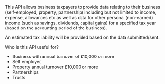 <!--
1. [Introduction] (#docs-introduction)
2. [Taxpayer] (#docs-taxpayer)
3. [Employment] (#docs-employment)
4. [Self employment] (#docs-self-employment)
5. [UK properties] (#docs-uk-properties)
6. [Unearned incomes] (#docs-unearned-incomes)
7. [Furnished holiday lettings] (#docs-holiday-lettings)
8. [Liabilities] (#docs-liabilities)
-->
This API allows business taxpayers to provide data relating to their business (self-employed, property, partnership) including but not limited to income, expense, allowances etc as well as data for other personal (non-earned) income (such as savings, dividends, capital gains) for a specified tax year (based on the accounting period of the business).


An estimated tax liability will be provided based on the data submitted/sent.

Who is this API useful for?

- Business with annual turnover of £10,000 or more
- Self employed
- Property annual turnover £10,000 or more
- Partnerships
- Trusts

